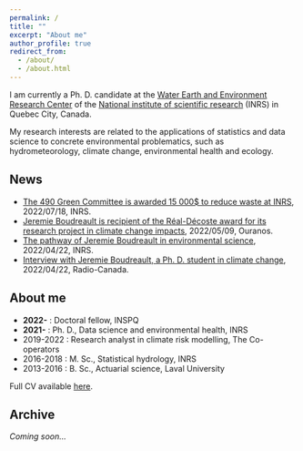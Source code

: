 ```yaml
---
permalink: /
title: ""
excerpt: "About me"
author_profile: true
redirect_from: 
  - /about/
  - /about.html
---
```


I am currently a Ph. D. candidate at the [Water Earth and Environment Research Center](https://inrs.ca/en/inrs/research-centres/eau-terre-environnement-research-centre/) of the [National institute of scientific research](https://inrs.ca/en/) (INRS) in Quebec City, Canada. 

My research interests are related to the applications of statistics and data science to concrete environmental problematics, such as hydrometeorology, climate change, environmental health and ecology.

News
----------

* [The 490 Green Committee is awarded 15 000$ to reduce waste at INRS](https://inrs.ca/actualites/un-avenir-vert-ancre-dans-sa-communaute/), 2022/07/18, INRS.
* [Jeremie Boudreault is recipient of the Réal-Décoste award for its research project in climate change impacts](https://www.ouranos.ca/felicitations-au-recipiendaire-du-prix-real-decoste-2022/), 2022/05/09, Ouranos.
* [The pathway of Jeremie Boudreault in environmental science](https://inrs.ca/actualites/ma-recherche-en-serie-la-passion-pour-lenvironnement-de-jeremie-boudreault-de-la-maitrise-au-doctorat/), 2022/04/22, INRS.
* [Interview with Jeremie Boudreault, a Ph. D. student in climate change](https://ici.radio-canada.ca/ohdio/premiere/emissions/place-publique/episodes/622784/rattrapage-du-vendredi-22-avril-2022/8?fbclid=IwAR3RnzZaGAJ6dpHQw4YDKKyxn9wqVtviFJphlqIKjWB8S76jWbW0nJhrA38), 2022/04/22, Radio-Canada.


About me
----------

* **2022-** : Doctoral fellow, INSPQ
* **2021-** : Ph. D., Data science and environmental health, INRS
* 2019-2022 : Research analyst in climate risk modelling, The Co-operators
* 2016-2018 : M. Sc., Statistical hydrology, INRS
* 2013-2016 : B. Sc., Actuarial science, Laval University

Full CV available [here](https://jeremieboudreault.github.io/cv/).


Archive 
----------

_Coming soon..._